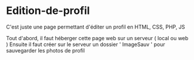 # Edition-de-profil
C'est juste une page permettant d'éditer un profil en HTML, CSS, PHP, JS

Tout d'abord, il faut héberger cette page web sur un serveur ( local ou web )
Ensuite il faut créer sur le serveur un dossier ' ImageSauv ' pour sauvegarder les photos de profil
